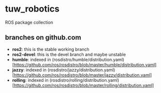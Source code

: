 # tuw_robotics
ROS package collection

## branches on github.com
- __ros2__: this is the stable working branch 
- __ros2-devel__: this is the devel branch and maybe unstable
- __humble__: indexed in (rosdistro/humble/distribution.yaml)[https://github.com/ros/rosdistro/blob/master/humble/distribution.yaml]
- __jazzy__: indexed in (rosdistro/jazzy/distribution.yaml)[https://github.com/ros/rosdistro/blob/master/jazzy/distribution.yaml]
- __rolling__: indexed in (rosdistro/rolling/distribution.yaml)[https://github.com/ros/rosdistro/blob/master/rolling/distribution.yaml]

